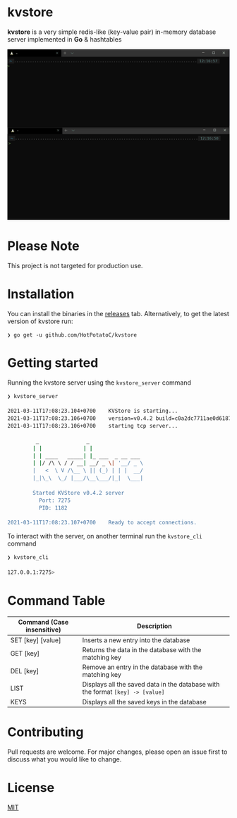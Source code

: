 # **kvstore**

**kvstore** is a very simple redis-like (key-value pair) in-memory database server implemented in **Go** & hashtables

![kvstore in action](.github/kvstore.gif)

# Please Note

This project is not targeted for production use.

# Installation

You can install the binaries in the [releases](github.com/HotPotatoC/kvstore/releases) tab. Alternatively, to get the latest version of kvstore run:

```
❯ go get -u github.com/HotPotatoC/kvstore
```

# Getting started

Running the kvstore server using the `kvstore_server` command

```sh
❯ kvstore_server

2021-03-11T17:08:23.104+0700    KVStore is starting...
2021-03-11T17:08:23.106+0700    version=v0.4.2 build=c0a2dc7711ae0d61870f6e248f1205d23c31d808 pid=1182
2021-03-11T17:08:23.106+0700    starting tcp server...

         _               _
        | |             | |
        | | ____   _____| |_ ___  _ __ ___
        | |/ /\ \ / / __| __/ _ \| '__/ _ \
        |   <  \ V /\__ \ || (_) | | |  __/
        |_|\_\  \_/ |___/\__\___/|_|  \___|

        Started KVStore v0.4.2 server
          Port: 7275
          PID: 1182

2021-03-11T17:08:23.107+0700    Ready to accept connections.
```

To interact with the server, on another terminal run the `kvstore_cli` command

```sh
❯ kvstore_cli

127.0.0.1:7275>
```

# Command Table

| Command (Case insensitive) | Description                                                                    |
| -------------------------- | ------------------------------------------------------------------------------ |
| SET [key] [value]          | Inserts a new entry into the database                                          |
| GET [key]                  | Returns the data in the database with the matching key                         |
| DEL [key]                  | Remove an entry in the database with the matching key                          |
| LIST                       | Displays all the saved data in the database with the format `[key] -> [value]` |
| KEYS                       | Displays all the saved keys in the database                                    |

# Contributing

Pull requests are welcome. For major changes, please open an issue first to discuss what you would like to change.

# License

[MIT](https://choosealicense.com/licenses/mit/)
